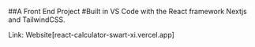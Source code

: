 ##A Front End Project
#Built in VS Code with the React framework Nextjs and TailwindCSS.

Link: Website[react-calculator-swart-xi.vercel.app]